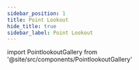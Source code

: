 ```yaml
---
sidebar_position: 1
title: Point Lookout
hide_title: true
sidebar_label: Point Lookout
---
```


import PointlookoutGallery from '@site/src/components/PointlookoutGallery'

<PointlookoutGallery />

